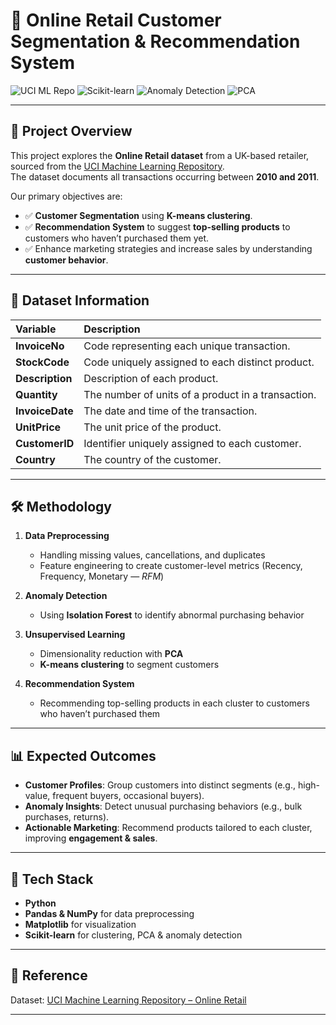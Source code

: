 # 🛒 Online Retail Customer Segmentation & Recommendation System

![UCI ML Repo](https://img.shields.io/badge/UCI-ML%20Repo-blue?style=for-the-badge&logo=databricks&logoColor=white)
![Scikit-learn](https://img.shields.io/badge/Scikit--learn-F7931E?style=for-the-badge&logo=scikit-learn&logoColor=white)
![Anomaly Detection](https://img.shields.io/badge/Anomaly-Detection-red?style=for-the-badge&logo=anaconda&logoColor=white)
![PCA](https://img.shields.io/badge/Dimensionality%20Reduction-PCA-purple?style=for-the-badge&logo=python&logoColor=white)

---

## 📌 Project Overview
This project explores the **Online Retail dataset** from a UK-based retailer, sourced from the [UCI Machine Learning Repository](https://archive.ics.uci.edu/dataset/352/online+retail).  
The dataset documents all transactions occurring between **2010 and 2011**.

Our primary objectives are:
- ✅ **Customer Segmentation** using **K-means clustering**.  
- ✅ **Recommendation System** to suggest **top-selling products** to customers who haven’t purchased them yet.  
- ✅ Enhance marketing strategies and increase sales by understanding **customer behavior**.  

---

## 📂 Dataset Information

| __Variable__   | __Description__ |
|     :---       |       :---      |      
| __InvoiceNo__  | Code representing each unique transaction. |
| __StockCode__  | Code uniquely assigned to each distinct product. |
| __Description__| Description of each product. |
| __Quantity__   | The number of units of a product in a transaction. |
| __InvoiceDate__| The date and time of the transaction. |
| __UnitPrice__  | The unit price of the product. |
| __CustomerID__ | Identifier uniquely assigned to each customer. |
| __Country__    | The country of the customer. |

---

## 🛠️ Methodology

1. **Data Preprocessing**
   - Handling missing values, cancellations, and duplicates  
   - Feature engineering to create customer-level metrics (Recency, Frequency, Monetary — *RFM*)  

2. **Anomaly Detection**
   - Using **Isolation Forest** to identify abnormal purchasing behavior  

3. **Unsupervised Learning**
   - Dimensionality reduction with **PCA**  
   - **K-means clustering** to segment customers

4. **Recommendation System**
   - Recommending top-selling products in each cluster to customers who haven’t purchased them  

---

## 📊 Expected Outcomes
- **Customer Profiles**: Group customers into distinct segments (e.g., high-value, frequent buyers, occasional buyers).  
- **Anomaly Insights**: Detect unusual purchasing behaviors (e.g., bulk purchases, returns).  
- **Actionable Marketing**: Recommend products tailored to each cluster, improving **engagement & sales**.  

---

## 🚀 Tech Stack
- **Python**   
- **Pandas & NumPy** for data preprocessing  
- **Matplotlib**  for visualization  
- **Scikit-learn** for clustering, PCA & anomaly detection  

---

## 📎 Reference
Dataset: [UCI Machine Learning Repository – Online Retail](https://archive.ics.uci.edu/dataset/352/online+retail)

---
